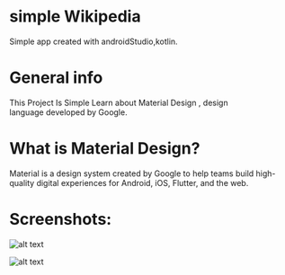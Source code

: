 # simple Wikipedia

Simple app created with androidStudio,kotlin.

# General info

This Project Is Simple Learn about Material Design , design language developed by Google.


# What is Material Design?

Material is a design system created by Google to help teams build high-quality digital experiences for Android, iOS, Flutter, and the web.


 # Screenshots:

![alt text](http://www.upsara.com/images/w359258_.png)

![alt text](http://www.upsara.com/images/n546445_.png)
